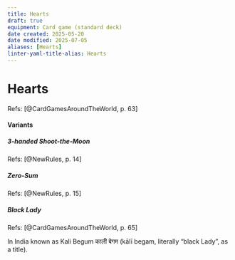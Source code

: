 ```yaml
---
title: Hearts
draft: true
equipment: Card game (standard deck)
date created: 2025-05-20
date modified: 2025-07-05
aliases: [Hearts]
linter-yaml-title-alias: Hearts
---
```

# Hearts

Refs: [@CardGamesAroundTheWorld, p. 63]

#### Variants

##### 3-handed Shoot-the-Moon

Refs: [@NewRules, p. 14]

##### Zero-Sum

Refs: [@NewRules, p. 15]

##### Black Lady 

Refs: [@CardGamesAroundTheWorld, p. 65]

In India known as <span lang="hi-Latn" class="aka noun">Kali Begum</span> <span lang="hi" class="aka">काली बेगम</span> (<span lang="hi-Latn">kālī begam</span>, literally “black Lady”, as a title).